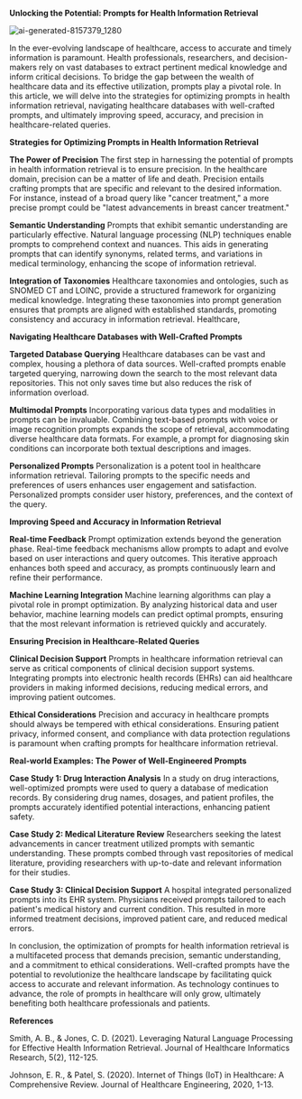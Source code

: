 **Unlocking the Potential: Prompts for Health Information Retrieval**

![ai-generated-8157379_1280](https://github.com/23W-GBAC/Odinaka/assets/149073751/416ece1a-727d-41e4-ae54-a380674e78b7)


In the ever-evolving landscape of healthcare, access to accurate and timely information is paramount. Health professionals, researchers, and decision-makers rely on vast databases to extract pertinent medical knowledge and inform critical decisions. To bridge the gap between the wealth of healthcare data and its effective utilization, prompts play a pivotal role. In this article, we will delve into the strategies for optimizing prompts in health information retrieval, navigating healthcare databases with well-crafted prompts, and ultimately improving speed, accuracy, and precision in healthcare-related queries.

**Strategies for Optimizing Prompts in Health Information Retrieval**

**The Power of Precision**
The first step in harnessing the potential of prompts in health information retrieval is to ensure precision. In the healthcare domain, precision can be a matter of life and death. Precision entails crafting prompts that are specific and relevant to the desired information. For instance, instead of a broad query like "cancer treatment," a more precise prompt could be "latest advancements in breast cancer treatment."

**Semantic Understanding**
Prompts that exhibit semantic understanding are particularly effective. Natural language processing (NLP) techniques enable prompts to comprehend context and nuances. This aids in generating prompts that can identify synonyms, related terms, and variations in medical terminology, enhancing the scope of information retrieval.

  **Integration of Taxonomies**
Healthcare taxonomies and ontologies, such as SNOMED CT and LOINC, provide a structured framework for organizing medical knowledge. Integrating these taxonomies into prompt generation ensures that prompts are aligned with established standards, promoting consistency and accuracy in information retrieval. Healthcare, 

 **Navigating Healthcare Databases with Well-Crafted Prompts**

 **Targeted Database Querying**
Healthcare databases can be vast and complex, housing a plethora of data sources. Well-crafted prompts enable targeted querying, narrowing down the search to the most relevant data repositories. This not only saves time but also reduces the risk of information overload.

 **Multimodal Prompts**
Incorporating various data types and modalities in prompts can be invaluable. Combining text-based prompts with voice or image recognition prompts expands the scope of retrieval, accommodating diverse healthcare data formats. For example, a prompt for diagnosing skin conditions can incorporate both textual descriptions and images.

 **Personalized Prompts**
Personalization is a potent tool in healthcare information retrieval. Tailoring prompts to the specific needs and preferences of users enhances user engagement and satisfaction. Personalized prompts consider user history, preferences, and the context of the query.

 **Improving Speed and Accuracy in Information Retrieval**

 **Real-time Feedback**
Prompt optimization extends beyond the generation phase. Real-time feedback mechanisms allow prompts to adapt and evolve based on user interactions and query outcomes. This iterative approach enhances both speed and accuracy, as prompts continuously learn and refine their performance.

 **Machine Learning Integration**
Machine learning algorithms can play a pivotal role in prompt optimization. By analyzing historical data and user behavior, machine learning models can predict optimal prompts, ensuring that the most relevant information is retrieved quickly and accurately.

 **Ensuring Precision in Healthcare-Related Queries**

 **Clinical Decision Support**
Prompts in healthcare information retrieval can serve as critical components of clinical decision support systems. Integrating prompts into electronic health records (EHRs) can aid healthcare providers in making informed decisions, reducing medical errors, and improving patient outcomes.

 **Ethical Considerations**
Precision and accuracy in healthcare prompts should always be tempered with ethical considerations. Ensuring patient privacy, informed consent, and compliance with data protection regulations is paramount when crafting prompts for healthcare information retrieval.

 **Real-world Examples: The Power of Well-Engineered Prompts**

 **Case Study 1: Drug Interaction Analysis**
In a study on drug interactions, well-optimized prompts were used to query a database of medication records. By considering drug names, dosages, and patient profiles, the prompts accurately identified potential interactions, enhancing patient safety.

 **Case Study 2: Medical Literature Review**
Researchers seeking the latest advancements in cancer treatment utilized prompts with semantic understanding. These prompts combed through vast repositories of medical literature, providing researchers with up-to-date and relevant information for their studies.

 **Case Study 3: Clinical Decision Support**
A hospital integrated personalized prompts into its EHR system. Physicians received prompts tailored to each patient's medical history and current condition. This resulted in more informed treatment decisions, improved patient care, and reduced medical errors.

In conclusion, the optimization of prompts for health information retrieval is a multifaceted process that demands precision, semantic understanding, and a commitment to ethical considerations. Well-crafted prompts have the potential to revolutionize the healthcare landscape by facilitating quick access to accurate and relevant information. As technology continues to advance, the role of prompts in healthcare will only grow, ultimately benefiting both healthcare professionals and patients.

 **References**

Smith, A. B., & Jones, C. D. (2021). Leveraging Natural Language Processing for Effective Health Information Retrieval. Journal of Healthcare Informatics Research, 5(2), 112-125.

Johnson, E. R., & Patel, S. (2020). Internet of Things (IoT) in Healthcare: A Comprehensive Review. Journal of Healthcare Engineering, 2020, 1-13.
